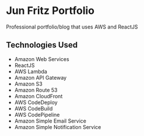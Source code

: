 # Jun Fritz Portfolio

Professional portfolio/blog that uses AWS and ReactJS

## Technologies Used

* Amazon Web Services
* ReactJS
* AWS Lambda
* Amazon API Gateway
* Amazon S3
* Amazon Route 53
* Amazon CloudFront
* AWS CodeDeploy
* AWS CodeBuild
* AWS CodePipeline
* Amazon Simple Email Service
* Amazon Simple Notification Service
